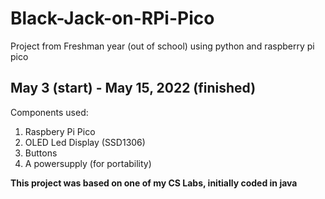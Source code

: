 # Black-Jack-on-RPi-Pico
Project from Freshman year (out of school) using python and raspberry pi pico

May 3 (start) - May 15, 2022 (finished)
--------
Components used:
1. Raspbery Pi Pico
2. OLED Led Display (SSD1306)
3. Buttons
4. A powersupply (for portability)

**This project was based on one of my CS Labs, initially coded in java**
